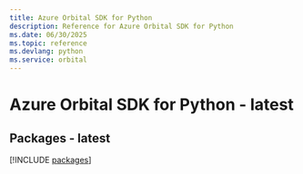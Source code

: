 ```yaml
---
title: Azure Orbital SDK for Python
description: Reference for Azure Orbital SDK for Python
ms.date: 06/30/2025
ms.topic: reference
ms.devlang: python
ms.service: orbital
---
```

# Azure Orbital SDK for Python - latest
## Packages - latest
[!INCLUDE [packages](orbital-index.md)]